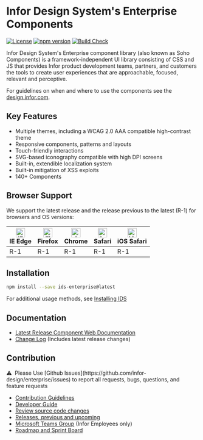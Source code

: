 # Infor Design System's Enterprise Components

[![License](https://img.shields.io/badge/License-Apache%202.0-blue.svg)](https://opensource.org/licenses/Apache-2.0)
[![npm version](https://badge.fury.io/js/ids-enterprise.svg)](https://badge.fury.io/js/ids-enterprise)
[![Build Check](https://github.com/infor-design/enterprise/actions/workflows/env-deploy-gha.yaml/badge.svg)](https://github.com/infor-design/enterprise/actions/workflows/env-deploy-gha.yaml)

Infor Design System's Enterprise component library (also known as Soho Components) is a framework-independent UI library consisting of CSS and JS that provides Infor product development teams, partners, and customers the tools to create user experiences that are approachable, focused, relevant and perceptive.

For guidelines on when and where to use the components see the [design.infor.com](http://design.infor.com).

## Key Features

- Multiple themes, including a WCAG 2.0 AAA compatible high-contrast theme
- Responsive components, patterns and layouts
- Touch-friendly interactions
- SVG-based iconography compatible with high DPI screens
- Built-in, extendible localization system
- Built-in mitigation of XSS exploits
- 140+ Components

## Browser Support

We support the latest release and the release previous to the latest (R-1) for browsers and OS versions:

<!-- markdownlint-disable MD013 MD033 -->
| [<img src="https://raw.githubusercontent.com/alrra/browser-logos/master/src/edge/edge_48x48.png" alt="IE / Edge" width="24px" height="24px" />](http://godban.github.io/browsers-support-badges/)</br>IE Edge | [<img src="https://raw.githubusercontent.com/alrra/browser-logos/master/src/firefox/firefox_48x48.png" alt="Firefox" width="24px" height="24px" />](http://godban.github.io/browsers-support-badges/)</br>Firefox | [<img src="https://raw.githubusercontent.com/alrra/browser-logos/master/src/chrome/chrome_48x48.png" alt="Chrome" width="24px" height="24px" />](http://godban.github.io/browsers-support-badges/)</br>Chrome | [<img src="https://raw.githubusercontent.com/alrra/browser-logos/master/src/safari/safari_48x48.png" alt="Safari" width="24px" height="24px" />](http://godban.github.io/browsers-support-badges/)</br>Safari | [<img src="https://raw.githubusercontent.com/alrra/browser-logos/master/src/safari-ios/safari-ios_48x48.png" alt="iOS Safari" width="24px" height="24px" />](http://godban.github.io/browsers-support-badges/)</br>iOS Safari |
| --------- | --------- | --------- | --------- | --------- |
| R-1 | R-1 | R-1| R-1| R-1

<!-- markdownlint-enable MD013 MD033 -->

## Installation

```sh
npm install --save ids-enterprise@latest
```

For additional usage methods, see [Installing IDS](docs/DEVELOPER.md#installing-ids-into-your-project)

## Documentation

- [Latest Release Component Web Documentation](https://design.infor.com/code/ids-enterprise/latest)
- [Change Log](docs/CHANGELOG.md) (Includes latest release changes)

## Contribution
<!-- markdownlint-disable MD033 -->
<span>
⚠️&nbsp;&nbsp;Please Use [Github Issues](https://github.com/infor-design/enterprise/issues) to report all requests, bugs, questions, and feature requests
</span>
<!-- markdownlint-restore -->

- [Contribution Guidelines](docs/CONTRIBUTING.md)
- [Developer Guide](docs/DEVELOPER.md)
- [Review source code changes](https://github.com/infor-design/enterprise/pulls)
- [Releases, previous and upcoming](https://github.com/infor-design/enterprise/releases)
- [Microsoft Teams Group](https://teams.microsoft.com/l/team/19%3a2b0c9ce520b0481a9ce115f0ca4a326f%40thread.skype/conversations?groupId=4f50ef7d-e88d-4ccb-98ca-65f26e57fe35&tenantId=457d5685-0467-4d05-b23b-8f817adda47c) (Infor Employees only)
- [Roadmap and Sprint Board](https://github.com/orgs/infor-design/projects)
